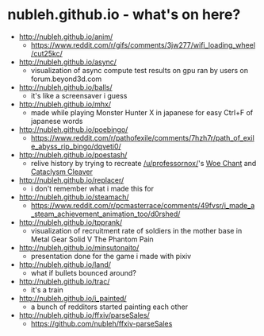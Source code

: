 nubleh.github.io - what's on here?
================

- http://nubleh.github.io/anim/
  - https://www.reddit.com/r/gifs/comments/3jw277/wifi_loading_wheel/cut25kc/
- http://nubleh.github.io/async/
  - visualization of async compute test results on gpu ran by users on forum.beyond3d.com
- http://nubleh.github.io/balls/
  - it's like a screensaver i guess
- http://nubleh.github.io/mhx/
  - made while playing Monster Hunter X in japanese for easy Ctrl+F of japanese words
- http://nubleh.github.io/poebingo/
  - https://www.reddit.com/r/pathofexile/comments/7hzh7r/path_of_exile_abyss_rip_bingo/dqveti0/
- http://nubleh.github.io/poestash/
  - relive history by trying to recreate [/u/professornox/](https://www.reddit.com/user/professornox/)'s [Woe Chant](https://www.reddit.com/r/pathofexile/comments/7pz495/asc_another_legend_is_born_woe_chant_the_sambar/) and [Cataclysm Cleaver](https://www.reddit.com/r/pathofexile/comments/7qq8hc/asc_woe_chant_is_dead_long_live_cataclysm_weaver/)
- http://nubleh.github.io/replacer/
  - i don't remember what i made this for
- http://nubleh.github.io/steamach/
  - https://www.reddit.com/r/pcmasterrace/comments/49fvsr/i_made_a_steam_achievement_animation_too/d0rshed/
- http://nubleh.github.io/tpprank/
  - visualization of recruitment rate of soldiers in the mother base in Metal Gear Solid V The Phantom Pain
- http://nubleh.github.io/minsutonaito/
  - presentation done for the game i made with pixiv
- http://nubleh.github.io/land/
  - what if bullets bounced around?
- http://nubleh.github.io/trac/
  - it's a train
- http://nubleh.github.io/i_painted/
  - a bunch of redditors started painting each other
- http://nubleh.github.io/ffxiv/parseSales/
  - https://github.com/nubleh/ffxiv-parseSales
